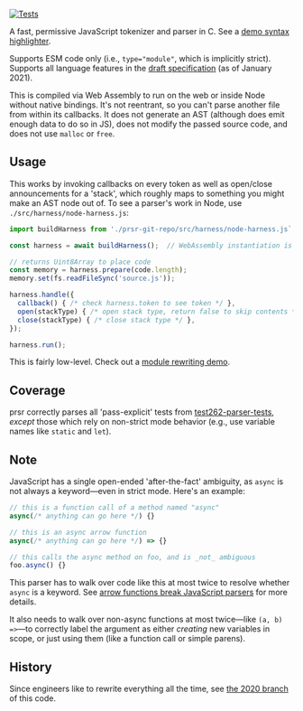 [![Tests](https://github.com/samthor/prsr/workflows/Tests/badge.svg)](https://github.com/samthor/prsr/actions)

A fast, permissive JavaScript tokenizer and parser in C.
See a [demo syntax highlighter](https://samthor.github.io/prsr/src/harness/).

Supports ESM code only (i.e., `type="module"`, which is implicitly strict).
Supports all language features in the [draft specification](https://github.com/tc39/proposals/blob/master/finished-proposals.md) (as of January 2021).

This is compiled via Web Assembly to run on the web or inside Node without native bindings.
It's not reentrant, so you can't parse another file from within its callbacks.
It does not generate an AST (although does emit enough data to do so in JS), does not modify the passed source code, and does not use `malloc` or `free`.

## Usage

This works by invoking callbacks on every token as well as open/close announcements for a 'stack', which roughly maps to something you might make an AST node out of.
To see a parser's work in Node, use `./src/harness/node-harness.js`:

```js
import buildHarness from './prsr-git-repo/src/harness/node-harness.js`;

const harness = await buildHarness();  // WebAssembly instantiation is async

// returns Uint8Array to place code
const memory = harness.prepare(code.length);
memory.set(fs.readFileSync('source.js'));

harness.handle({
  callback() { /* check harness.token to see token */ },
  open(stackType) { /* open stack type, return false to skip contents */ },
  close(stackType) { /* close stack type */ },
});

harness.run();
```

This is fairly low-level.
Check out a [module rewriting demo](https://github.com/samthor/prsr/tree/main/src/tool/imports).

## Coverage

prsr correctly parses all 'pass-explicit' tests from [test262-parser-tests](https://github.com/tc39/test262-parser-tests), _except_ those which rely on non-strict mode behavior (e.g., use variable names like `static` and `let`).

## Note

JavaScript has a single open-ended 'after-the-fact' ambiguity, as `async` is not always a keyword—even in strict mode.
Here's an example:

```js
// this is a function call of a method named "async"
async(/* anything can go here */) {}

// this is an async arrow function
async(/* anything can go here */) => {}

// this calls the async method on foo, and is _not_ ambiguous
foo.async() {}
```

This parser has to walk over code like this at most twice to resolve whether `async` is a keyword.
See [arrow functions break JavaScript parsers](https://dev.to/samthor/arrow-functions-break-javascript-parsers-1ldp) for more details.

It also needs to walk over non-async functions at most twice—like `(a, b) =>`—to correctly label the argument as either _creating_ new variables in scope, or just using them (like a function call or simple parens).

## History

Since engineers like to rewrite everything all the time, see [the 2020 branch](https://github.com/samthor/prsr/tree/legacy-2020) of this code.

